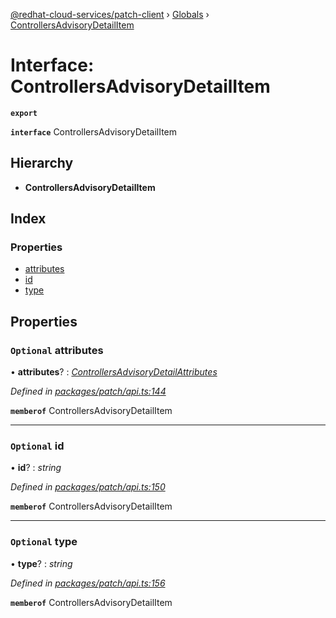 [@redhat-cloud-services/patch-client](../README.md) › [Globals](../globals.md) › [ControllersAdvisoryDetailItem](controllersadvisorydetailitem.md)

# Interface: ControllersAdvisoryDetailItem

**`export`** 

**`interface`** ControllersAdvisoryDetailItem

## Hierarchy

* **ControllersAdvisoryDetailItem**

## Index

### Properties

* [attributes](controllersadvisorydetailitem.md#optional-attributes)
* [id](controllersadvisorydetailitem.md#optional-id)
* [type](controllersadvisorydetailitem.md#optional-type)

## Properties

### `Optional` attributes

• **attributes**? : *[ControllersAdvisoryDetailAttributes](controllersadvisorydetailattributes.md)*

*Defined in [packages/patch/api.ts:144](https://github.com/RedHatInsights/javascript-clients/blob/8a10980/packages/patch/api.ts#L144)*

**`memberof`** ControllersAdvisoryDetailItem

___

### `Optional` id

• **id**? : *string*

*Defined in [packages/patch/api.ts:150](https://github.com/RedHatInsights/javascript-clients/blob/8a10980/packages/patch/api.ts#L150)*

**`memberof`** ControllersAdvisoryDetailItem

___

### `Optional` type

• **type**? : *string*

*Defined in [packages/patch/api.ts:156](https://github.com/RedHatInsights/javascript-clients/blob/8a10980/packages/patch/api.ts#L156)*

**`memberof`** ControllersAdvisoryDetailItem
